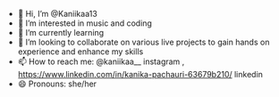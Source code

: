 - 👋 Hi, I’m @Kaniikaa13
- 👀 I’m interested in music and coding
- 🌱 I’m currently learning 
- 💞️ I’m looking to collaborate on various live projects to gain hands on experience and enhance my skills
- 📫 How to reach me:  @kaniikaa__ instagram , https://www.linkedin.com/in/kanika-pachauri-63679b210/ linkedin
- 😄 Pronouns: she/her
  

<!---
Kaniikaa13/Kaniikaa13 is a ✨ special ✨ repository because its `README.md` (this file) appears on your GitHub profile.
You can click the Preview link to take a look at your changes.
--->
